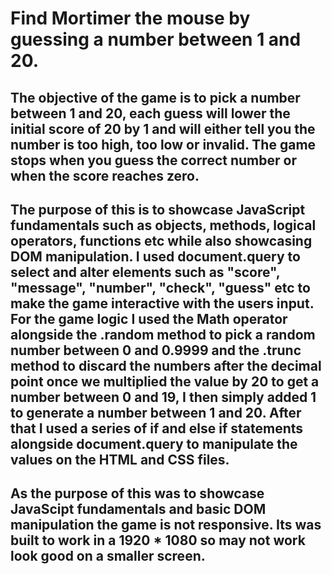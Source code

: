 # Find Mortimer the mouse by guessing a number between 1 and 20.
## The objective of the game is to pick a number between 1 and 20, each guess will lower the initial score of 20 by 1 and will either tell you the number is too high, too low or invalid. The game stops when you guess the correct number or when the score reaches zero.
## The purpose of this is to showcase JavaScript fundamentals such as objects, methods, logical operators, functions etc while also showcasing DOM manipulation. I used document.query to select and alter elements such as "score", "message", "number", "check", "guess" etc to make the game interactive with the users input. For the game logic I used the Math operator alongside the .random method to pick a random number between 0 and 0.9999 and the .trunc method to discard the numbers after the decimal point once we multiplied the value by 20 to get a number between 0 and 19, I then simply added 1 to generate a number between 1 and 20. After that I used a series of if and else if statements alongside document.query to manipulate the values on the HTML and CSS files.

## As the purpose of this was to showcase JavaScipt fundamentals and basic DOM manipulation the game is not responsive. Its was built to work in a 1920 * 1080 so may not work look good on a smaller screen.
